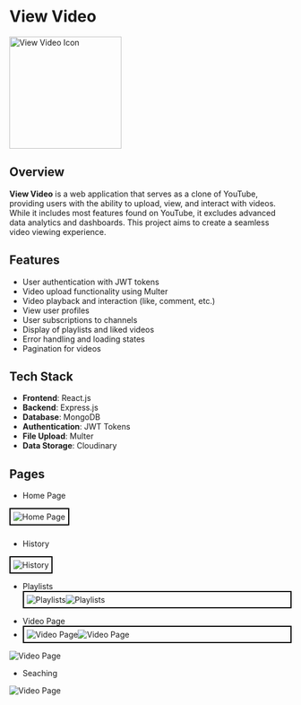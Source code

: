 # View Video

<img src="https://github.com/user-attachments/assets/8316b4c1-8656-461b-9476-59646429f0c9" alt="View Video Icon" width="200"/>

## Overview

**View Video** is a web application that serves as a clone of YouTube, providing users with the ability to upload, view, and interact with videos. While it includes most features found on YouTube, it excludes advanced data analytics and dashboards. This project aims to create a seamless video viewing experience.

## Features

- User authentication with JWT tokens
- Video upload functionality using Multer
- Video playback and interaction (like, comment, etc.)
- View user profiles
- User subscriptions to channels
- Display of playlists and liked videos
- Error handling and loading states
- Pagination for videos

## Tech Stack

- **Frontend**: React.js
- **Backend**: Express.js
- **Database**: MongoDB
- **Authentication**: JWT Tokens
- **File Upload**: Multer
- **Data Storage**: Cloudinary

## Pages

- Home Page
<div style="border: 2px solid black; display: inline-block; padding: 5px;margin-bottom: 10px;">
    <img src="https://github.com/user-attachments/assets/5df48d06-696b-4663-8cbf-e548a7c33f63" alt="Home Page"/>
</div>


- History
<div style="border: 2px solid black; display: inline-block; padding: 5px;">
    <img src="https://github.com/user-attachments/assets/a55e2328-8c39-4d3c-89b0-44c4339cd80d" alt="History"/>
</div>

- Playlists
  <div style="border: 2px solid black; display: inline-block; padding: 5px;display:flex;">
    <img src="https://github.com/user-attachments/assets/8100cef7-28b5-4861-97a8-36155cb765ad" alt="Playlists"  />
     <img src="https://github.com/user-attachments/assets/5b69dce3-f12d-4b8c-972d-837379e9690e" alt="Playlists"  />
</div>

- Video Page
-  <div style="border: 2px solid black; display: inline-block; padding: 5px;display:flex;">
    <img src="https://github.com/user-attachments/assets/1c77fe16-8211-415e-b23e-030490696579" alt="Video Page"  />
     <img src="https://github.com/user-attachments/assets/53779499-219e-45a8-8ae1-33d5b4baed1c" alt="Video Page"  />
</div>
<img src="https://github.com/user-attachments/assets/61647809-894d-408e-aff7-abc418d0aa15" alt="Video Page"/>

- Seaching
<img src="https://github.com/user-attachments/assets/558fa80a-202d-4448-8f96-4a38a5b68762" alt="Video Page"/>









